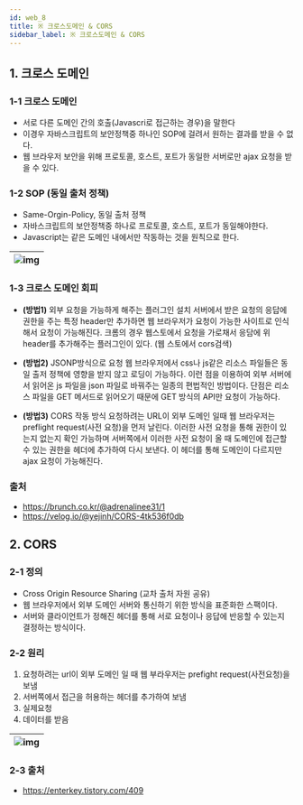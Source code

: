 ```yaml
---
id: web_8
title: ※ 크로스도메인 & CORS
sidebar_label: ※ 크로스도메인 & CORS
---
```


## 1. 크로스 도메인

### 1-1 크로스 도메인

-   서로 다른 도메인 간의 호출(Javascri로 접근하는 경우)을 말한다
-   이경우 자바스크립트의 보안정책중 하나인 SOP에 걸려서 원하는 결과를 받을 수 없다.
-   웹 브라우저 보안을 위해 프로토콜, 호스트, 포트가 동일한 서버로만 ajax 요청을 받을 수 있다.

### 1-2 SOP (동일 출처 정책)

-   Same-Orgin-Policy, 동일 출처 정책
-   자바스크립트의 보안정책중 하나로 프로토콜, 호스트, 포트가 동일해야한다.
-   Javascript는 같은 도메인 내에서만 작동하는 것을 원칙으로 한다.

| ![img](/img/web/web_9_1.png) |
| ---------------------------- |


### 1-3 크로스 도메인 회피

-   **(방법1)** 외부 요청을 가능하게 해주는 플러그인 설치
    서버에서 받은 요청의 응답에 권한을 주는 특정 header만 추가하면 웹 브라우저가 요청이 가능한 사이트로 인식해서 요청이 가능해진다. 크롬의 경우 웹스토에서 요청을 가로채서 응담에 위 header를 추가해주는 플러그인이 있다. (웹 스토에서 cors검색)

-   **(방법2)** JSONP방식으로 요청
    웹 브라우저에서 css나 js같은 리소스 파일들은 동일 출저 정책에 영향을 받지 않고 로딩이 가능하다. 이런 점을 이용하여 외부 서버에서 읽어온 js 파일을 json 파일로 바꿔주는 일종의 편법적인 방법이다. 단점은 리소스 파일을 GET 메서드로 읽어오기 때문에 GET 방식의 API만 요청이 가능하다.

-   **(방법3)** CORS 작동 방식
    요청하려는 URL이 외부 도메인 일때 웹 브라우저는 preflight request(사전 요청)을 먼저 날린다.
    이러한 사전 요청을 통해 권한이 있는지 없는지 확인 가능하며 서버쪽에서 이러한 사전 요청이 올 때 도메인에 접근할 수 있는 권한을 헤더에 추가하여 다시 보낸다. 이 헤더를 통해 도메인이 다르지만 ajax 요청이 가능해진다.

### 출처

-   https://brunch.co.kr/@adrenalinee31/1
-   https://velog.io/@yejinh/CORS-4tk536f0db

## 2. CORS

### 2-1 정의

-   Cross Origin Resource Sharing (교차 출처 자원 공유)
-   웹 브라우저에서 외부 도메인 서버와 통신하기 위한 방식을 표준화한 스팩이다.
-   서버와 클라이언트가 정해진 헤더를 통해 서로 요청이나 응답에 반응할 수 있는지 결정하는 방식이다.

### 2-2 원리

1. 요청하려는 url이 외부 도메인 일 때 웹 부라우저는 prefight request(사전요청)을 보냄
2. 서버쪽에서 접근을 허용하는 헤더를 추가하여 보냄
3. 실제요청
4. 데이터를 받음

| ![img](/img/web/web_9_2.png) |
| ---------------------------- |


### 2-3 출처

-   https://enterkey.tistory.com/409
